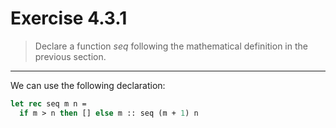 # Exercise 4.3.1

> Declare a function $\mathit{seq}$ following the mathematical definition in the previous section.

---

We can use the following declaration:
```ocaml
let rec seq m n =
  if m > n then [] else m :: seq (m + 1) n
```
